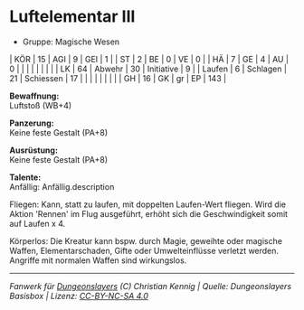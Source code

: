 # Luftelementar III  
- Gruppe: Magische Wesen  

| KÖR    | 15 | AGI      | 9  | GEI        | 1   |
| ST     | 2  | BE       | 0  | VE         | 0   |
| HÄ     | 7  | GE       | 4  | AU         | 0   |
|        |    |          |    |            |     |
| LK     | 64 | Abwehr   | 30 | Initiative | 9   |
| Laufen | 6  | Schlagen | 21 | Schiessen  | 17  |
|        |    |          |    |            |     |
| GH     | 16 | GK       | gr | EP         | 143 |


**Bewaffnung:**  
Luftstoß (WB+4)

**Panzerung:**  
Keine feste Gestalt (PA+8)

**Ausrüstung:**  
Keine feste Gestalt (PA+8)

**Talente:**  
Anfällig: Anfällig.description

Fliegen: Kann, statt zu laufen, mit doppelten Laufen-Wert fliegen. Wird die Aktion 'Rennen' im Flug ausgeführt, erhöht sich die Geschwindigkeit somit auf Laufen x 4.

Körperlos: Die Kreatur kann bspw. durch Magie, geweihte oder magische Waffen, Elementarschaden, Gifte oder Umwelteinflüsse verletzt werden. Angriffe mit normalen Waffen sind wirkungslos.





___
*Fanwerk für [Dungeonslayers](https://www.dungeonslayers.net/) (C) Christian Kennig | Quelle: Dungeonslayers Basisbox | Lizenz: [CC-BY-NC-SA 4.0](https://creativecommons.org/licenses/by-nc-sa/4.0/deed.de)*